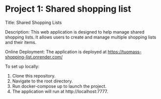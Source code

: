 # Project 1: Shared shopping list

Title: Shared Shopping Lists

Description: This web application is designed to help manage shared shopping lists. It allows users to create and manage multiple shopping lists and their items.

Online Deployment: The application is deployed at https://tuomass-shopping-list.onrender.com/

To set up locally:
1. Clone this repository.
2. Navigate to the root directory.
3. Run docker-compose up to launch the project.
4. The application will run at http://localhost:7777.